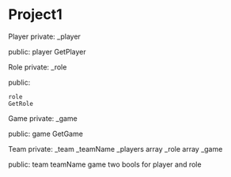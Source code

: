 # Project1

Player
private: 
    _player
    
public:
    player
    GetPlayer
    
Role
private:
    _role
    
public:

    role
    GetRole

Game
private:
    _game

public:
    game
    GetGame
    
Team
private:
    _team
    _teamName
    _players array
    _role array
    _game
    
public:
    team
    teamName
    game
    two bools for player and role
